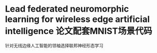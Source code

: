 # Lead federated neuromorphic learning for wireless edge artificial intelligence 论文配套MNIST场景代码
针对无线边缘人工智能的领袖选择联邦神经形态学习

